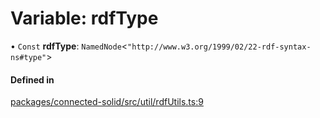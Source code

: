 # Variable: rdfType

• `Const` **rdfType**: `NamedNode`\<``"http://www.w3.org/1999/02/22-rdf-syntax-ns#type"``\>

#### Defined in

[packages/connected-solid/src/util/rdfUtils.ts:9](https://github.com/o-development/ldo/blob/db87958cb6f858f6cf7340ba5d9536a3a794d587/packages/connected-solid/src/util/rdfUtils.ts#L9)
